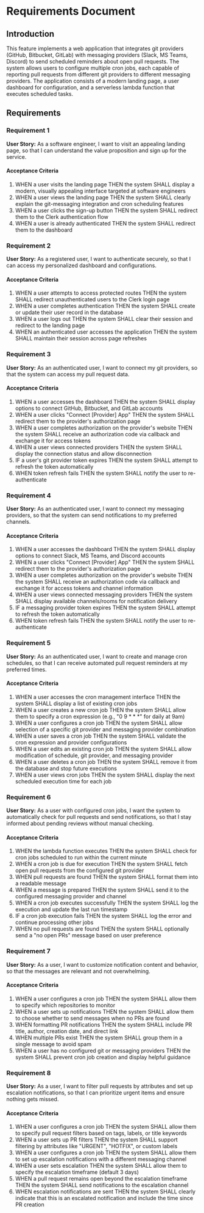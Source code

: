 # Requirements Document

## Introduction

This feature implements a web application that integrates git providers (GitHub, Bitbucket, GitLab) with messaging providers (Slack, MS Teams, Discord) to send scheduled reminders about open pull requests. The system allows users to configure multiple cron jobs, each capable of reporting pull requests from different git providers to different messaging providers. The application consists of a modern landing page, a user dashboard for configuration, and a serverless lambda function that executes scheduled tasks.

## Requirements

### Requirement 1

**User Story:** As a software engineer, I want to visit an appealing landing page, so that I can understand the value proposition and sign up for the service.

#### Acceptance Criteria

1. WHEN a user visits the landing page THEN the system SHALL display a modern, visually appealing interface targeted at software engineers
2. WHEN a user views the landing page THEN the system SHALL clearly explain the git-messaging integration and cron scheduling features
3. WHEN a user clicks the sign-up button THEN the system SHALL redirect them to the Clerk authentication flow
4. WHEN a user is already authenticated THEN the system SHALL redirect them to the dashboard

### Requirement 2

**User Story:** As a registered user, I want to authenticate securely, so that I can access my personalized dashboard and configurations.

#### Acceptance Criteria

1. WHEN a user attempts to access protected routes THEN the system SHALL redirect unauthenticated users to the Clerk login page
2. WHEN a user completes authentication THEN the system SHALL create or update their user record in the database
3. WHEN a user logs out THEN the system SHALL clear their session and redirect to the landing page
4. WHEN an authenticated user accesses the application THEN the system SHALL maintain their session across page refreshes

### Requirement 3

**User Story:** As an authenticated user, I want to connect my git providers, so that the system can access my pull request data.

#### Acceptance Criteria

1. WHEN a user accesses the dashboard THEN the system SHALL display options to connect GitHub, Bitbucket, and GitLab accounts
2. WHEN a user clicks "Connect [Provider] App" THEN the system SHALL redirect them to the provider's authorization page
3. WHEN a user completes authorization on the provider's website THEN the system SHALL receive an authorization code via callback and exchange it for access tokens
4. WHEN a user views connected providers THEN the system SHALL display the connection status and allow disconnection
5. IF a user's git provider token expires THEN the system SHALL attempt to refresh the token automatically
6. WHEN token refresh fails THEN the system SHALL notify the user to re-authenticate

### Requirement 4

**User Story:** As an authenticated user, I want to connect my messaging providers, so that the system can send notifications to my preferred channels.

#### Acceptance Criteria

1. WHEN a user accesses the dashboard THEN the system SHALL display options to connect Slack, MS Teams, and Discord accounts
2. WHEN a user clicks "Connect [Provider] App" THEN the system SHALL redirect them to the provider's authorization page  
3. WHEN a user completes authorization on the provider's website THEN the system SHALL receive an authorization code via callback and exchange it for access tokens and channel information
4. WHEN a user views connected messaging providers THEN the system SHALL display available channels/rooms for notification delivery
5. IF a messaging provider token expires THEN the system SHALL attempt to refresh the token automatically
6. WHEN token refresh fails THEN the system SHALL notify the user to re-authenticate

### Requirement 5

**User Story:** As an authenticated user, I want to create and manage cron schedules, so that I can receive automated pull request reminders at my preferred times.

#### Acceptance Criteria

1. WHEN a user accesses the cron management interface THEN the system SHALL display a list of existing cron jobs
2. WHEN a user creates a new cron job THEN the system SHALL allow them to specify a cron expression (e.g., "0 9 \* \* \*" for daily at 9am)
3. WHEN a user configures a cron job THEN the system SHALL allow selection of a specific git provider and messaging provider combination
4. WHEN a user saves a cron job THEN the system SHALL validate the cron expression and provider configurations
5. WHEN a user edits an existing cron job THEN the system SHALL allow modification of schedule, git provider, and messaging provider
6. WHEN a user deletes a cron job THEN the system SHALL remove it from the database and stop future executions
7. WHEN a user views cron jobs THEN the system SHALL display the next scheduled execution time for each job

### Requirement 6

**User Story:** As a user with configured cron jobs, I want the system to automatically check for pull requests and send notifications, so that I stay informed about pending reviews without manual checking.

#### Acceptance Criteria

1. WHEN the lambda function executes THEN the system SHALL check for cron jobs scheduled to run within the current minute
2. WHEN a cron job is due for execution THEN the system SHALL fetch open pull requests from the configured git provider
3. WHEN pull requests are found THEN the system SHALL format them into a readable message
4. WHEN a message is prepared THEN the system SHALL send it to the configured messaging provider and channel
5. WHEN a cron job executes successfully THEN the system SHALL log the execution and update the last run timestamp
6. IF a cron job execution fails THEN the system SHALL log the error and continue processing other jobs
7. WHEN no pull requests are found THEN the system SHALL optionally send a "no open PRs" message based on user preference

### Requirement 7

**User Story:** As a user, I want to customize notification content and behavior, so that the messages are relevant and not overwhelming.

#### Acceptance Criteria

1. WHEN a user configures a cron job THEN the system SHALL allow them to specify which repositories to monitor
2. WHEN a user sets up notifications THEN the system SHALL allow them to choose whether to send messages when no PRs are found
3. WHEN formatting PR notifications THEN the system SHALL include PR title, author, creation date, and direct link
4. WHEN multiple PRs exist THEN the system SHALL group them in a single message to avoid spam
5. WHEN a user has no configured git or messaging providers THEN the system SHALL prevent cron job creation and display helpful guidance

### Requirement 8

**User Story:** As a user, I want to filter pull requests by attributes and set up escalation notifications, so that I can prioritize urgent items and ensure nothing gets missed.

#### Acceptance Criteria

1. WHEN a user configures a cron job THEN the system SHALL allow them to specify pull request filters based on tags, labels, or title keywords
2. WHEN a user sets up PR filters THEN the system SHALL support filtering by attributes like "URGENT", "HOTFIX", or custom labels
3. WHEN a user configures a cron job THEN the system SHALL allow them to set up escalation notifications with a different messaging channel
4. WHEN a user sets escalation THEN the system SHALL allow them to specify the escalation timeframe (default 3 days)
5. WHEN a pull request remains open beyond the escalation timeframe THEN the system SHALL send notifications to the escalation channel
6. WHEN escalation notifications are sent THEN the system SHALL clearly indicate that this is an escalated notification and include the time since PR creation
